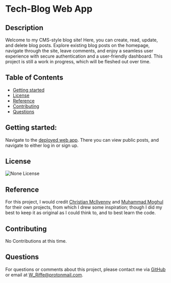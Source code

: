 # Tech-Blog Web App

  ## Description
Welcome to my CMS-style blog site! Here, you can create, read, update, and delete blog posts. Explore existing blog posts on the homepage, navigate through the site, leave comments, and enjoy a seamless user experience with secure authentication and a user-friendly dashboard. This project is still a work in progress, which will be fleshed out over time.

  ## Table of Contents
  - [Getting started](#getting-started)
  - [License](#license)
  - [Reference](#reference)
  - [Contributing](#contributing)
  - [Questions](#questions)

## Getting started:
Navigate to the [deployed web app](https://gamma-soujourn-3cfdad796934.herokuapp.com/). There you can view public posts, and navigate to either log in or sign up.

## License
  ![None License](https://img.shields.io/badge/License-None-blue.svg)


## Reference
For this project, I would credit [Christian McIlvenny](https://github.com/TDGNate/Tech-Blog) and [Muhammad Moghul](https://github.com/mmoghal/tech-blog/tree/main) for their own projects, from which I drew some inspiration; though I did my best to keep it as original as I could think to, and to best learn the code.


## Contributing
  No Contributions at this time.


## Questions
  For questions or comments about this project, please contact me via [GitHub](https://github.com/Will-Riffe) or email at W_Riffe@protonmail.com.
